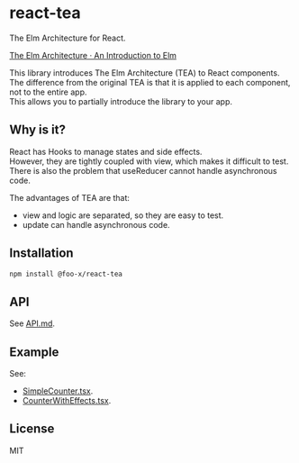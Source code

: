 # react-tea

The Elm Architecture for React.

[The Elm Architecture · An Introduction to Elm](https://guide.elm-lang.org/architecture/)

This library introduces The Elm Architecture (TEA) to React components.  
The difference from the original TEA is that it is applied to each component, not to the entire app.  
This allows you to partially introduce the library to your app.


## Why is it?

React has Hooks to manage states and side effects.  
However, they are tightly coupled with view, which makes it difficult to test.  
There is also the problem that useReducer cannot handle asynchronous code.

The advantages of TEA are that:

- view and logic are separated, so they are easy to test.
- update can handle asynchronous code.


## Installation

```sh
npm install @foo-x/react-tea
```


## API

See [API.md](./doc/API.md).


## Example

See:

-  [SimpleCounter.tsx](./example/src/SimpleCounter.tsx).
-  [CounterWithEffects.tsx](./example/src/CounterWithEffects.tsx).


## License

MIT
